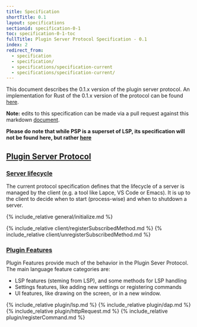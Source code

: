 ```yaml
---
title: Specification
shortTitle: 0.1
layout: specifications
sectionid: specification-0-1
toc: specification-0-1-toc
fullTitle: Plugin Server Protocol Specification - 0.1
index: 2
redirect_from:
  - specification
  - specification/
  - specifications/specification-current
  - specifications/specification-current/
---
```


This document describes the 0.1.x version of the plugin server protocol. An implementation for Rust of the 0.1.x version of the protocol can be found [here](https://github.com/lapce/lapce-rust).

**Note:** edits to this specification can be made via a pull request against this markdown [document](https://github.com/lapce/plugin-server-protocol/blob/gh-pages/_specifications/psp/0.1/specification.md).

**Please do note that while PSP is a superset of LSP, its specification will not be found here, but rather [here](https://microsoft.github.io/language-server-protocol/specifications/lsp/3.17/specification/)**

## <a href="#pluginServerProtocol" name="pluginServerProtocol" class="anchor"> Plugin Server Protocol </a>

### <a href="#lifeCycleMessages" name="lifeCycleMessages" class="anchor"> Server lifecycle </a>

The current protocol specification defines that the lifecycle of a server is managed by the client (e.g. a tool like Lapce, VS Code or Emacs). It is up to the client to decide when to start (process-wise) and when to shutdown a server.

{% include_relative general/initialize.md %}

{% include_relative client/registerSubscribedMethod.md %}
{% include_relative client/unregisterSubscribedMethod.md %}

### <a href="#pluginFeatures" name="pluginFeatures" class="anchor">Plugin Features</a>

Plugin Features provide much of the behavior in the Plugin Sever Protocol. The main language feature categories are:

* LSP features (steming from LSP), and some methods for LSP handling
* Settings features, like adding new settings or registering commands
* UI features, like drawing on the screen, or in a new window.

{% include_relative plugin/lsp.md %}
{% include_relative plugin/dap.md %}
{% include_relative plugin/httpRequest.md %}
{% include_relative plugin/registerCommand.md %}
